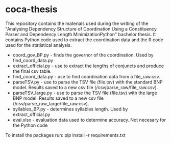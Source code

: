 # coca-thesis
This repository contains the materials used during the writing of the "Analysing Dependency Structure of Coordination Using a Constituency Parser and Dependency Length MinimizationPython" bachelor thesis. It contains Python code used to extract the coordination data and the R code used for the statistical analysis.

- coord_gov_BP.py - finds the governor of the coordination. Used by find_coord_data.py
- extract_official.py - use to extract the lengths of conjuncts and produce the final csv table.
- find_coord_data.py - use to find coordination data from a file_raw.csv.
- parseTSV.py - use to parse the TSV file (file.tsv) with the standard BNP model. Results saved to a new csv file (/csv/parse_raw/file_raw.csv).
- parseTSV_large.py - use to parse the TSV file (file.tsv) with the large BNP model. Results saved to a new csv file (/csv/parse_raw_large/file_raw.csv).
- syllables_BP.py - determines syllables length. Used by extract_official.py
- eval.xlsx - evaluation data used to determine accuracy. Not necesary for the Python code 

To install the packages run: pip install -r requirements.txt
